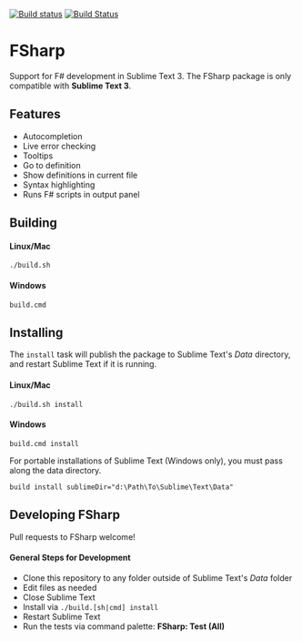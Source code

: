 [![Build status](https://ci.appveyor.com/api/projects/status/uuqaj61vyqwwxqe1/branch/master?svg=true)](https://ci.appveyor.com/project/guillermooo/sublime-fsharp-package/branch/master) [![Build Status](https://travis-ci.org/fsharp/sublime-fsharp-package.svg?branch=master)](https://travis-ci.org/fsharp/sublime-fsharp-package)

# FSharp

Support for F# development in Sublime Text 3.
The FSharp package
is only compatible
with **Sublime Text 3**.


## Features

- Autocompletion
- Live error checking
- Tooltips
- Go to definition
- Show definitions in current file
- Syntax highlighting
- Runs F# scripts in output panel


## Building


#### Linux/Mac

```shell
./build.sh
```


#### Windows

```shell
build.cmd
```

## Installing


The `install` task
will publish the package
to Sublime Text's *Data* directory,
and restart Sublime Text if it is running.


#### Linux/Mac

```shell
./build.sh install
```


#### Windows

```shell
build.cmd install
```

For portable installations of Sublime Text
(Windows only),
you must pass along
the data directory.

```shell
build install sublimeDir="d:\Path\To\Sublime\Text\Data"
```


## Developing FSharp

Pull requests to FSharp welcome!


#### General Steps for Development

* Clone this repository to any folder outside of Sublime Text's *Data* folder
* Edit files as needed
* Close Sublime Text
* Install via `./build.[sh|cmd] install`
* Restart Sublime Text
* Run the tests via command palette: **FSharp: Test (All)**
